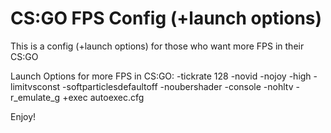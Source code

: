 # CS:GO FPS Config (+launch options)

This is a config (+launch options) for those who want more FPS in their CS:GO

Launch Options for more FPS in CS:GO:
-tickrate 128 -novid -nojoy -high -limitvsconst -softparticlesdefaultoff -noubershader -console -nohltv -r_emulate_g +exec autoexec.cfg

Enjoy!
